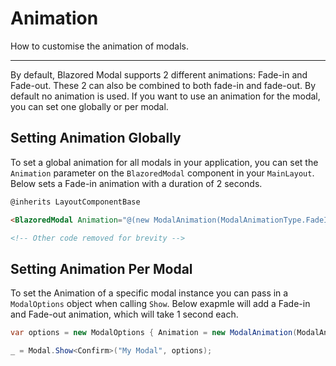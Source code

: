 # Animation
How to customise the animation of modals.

---

By default, Blazored Modal supports 2 different animations: Fade-in and Fade-out. These 2 can also be combined to both fade-in and fade-out. By default no animation is used. If you want to use an animation for the modal, you can set one globally or per modal. 

## Setting Animation Globally

To set a global animation for all modals in your application, you can set the `Animation` parameter on the `BlazoredModal` component in your `MainLayout`. Below sets a Fade-in animation with a duration of 2 seconds.

```html
@inherits LayoutComponentBase

<BlazoredModal Animation="@(new ModalAnimation(ModalAnimationType.FadeIn, 2))"/>

<!-- Other code removed for brevity -->
```

## Setting Animation Per Modal

To set the Animation of a specific modal instance you can pass in a `ModalOptions` object when calling `Show`. Below exapmle will add a Fade-in and Fade-out animation, which will take 1 second each.

```csharp
var options = new ModalOptions { Animation = new ModalAnimation(ModalAnimationType.FadeInOut, 1)};

_ = Modal.Show<Confirm>("My Modal", options);
```

